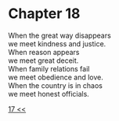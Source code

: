 # Chapter 18

When the great way disappears  
we meet kindness and justice.  
When reason appears  
we meet great deceit.  
When family relations fail  
we meet obedience and love.  
When the country is in chaos  
we meet honest officials.

[17 <<](17.md)
